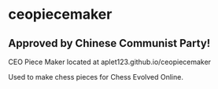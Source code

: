 # ceopiecemaker
## Approved by Chinese Communist Party!

CEO Piece Maker located at aplet123.github.io/ceopiecemaker
 
Used to make chess pieces for Chess Evolved Online.
